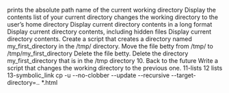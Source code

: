 prints the absolute path name of the current working directory
Display the contents list of your current directory
changes the working directory to the user’s home directory
Display current directory contents in a long format
Display current directory contents, including hidden files
Display current directory contents.
Create a script that creates a directory named my_first_directory in the /tmp/ directory.
Move the file betty from /tmp/ to /tmp/my_first_directory
Delete the file betty.
Delete the directory my_first_directory that is in the /tmp directory
10. Back to the future
Write a script that changes the working directory to the previous one.
11-lists
12 lists
13-symbolic_link
cp -u --no-clobber --update --recursive --target-directory=.. *.html 
